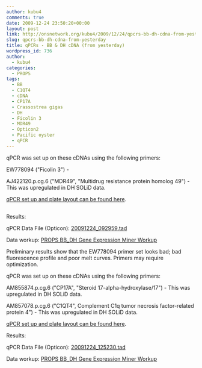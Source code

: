 ```yaml
---
author: kubu4
comments: true
date: 2009-12-24 23:50:20+00:00
layout: post
link: http://onsnetwork.org/kubu4/2009/12/24/qpcrs-bb-dh-cdna-from-yesterday/
slug: qpcrs-bb-dh-cdna-from-yesterday
title: qPCRs - BB & DH cDNA (from yesterday)
wordpress_id: 736
author:
  - kubu4
categories:
  - PROPS
tags:
  - BB
  - C1QT4
  - cDNA
  - CP17A
  - Crassostrea gigas
  - DH
  - Ficolin 3
  - MDR49
  - Opticon2
  - Pacific oyster
  - qPCR
---
```


qPCR was set up on these cDNAs using the following primers:

EW778094 ("Ficolin 3") -

AJ422120.p.cg.6 ("MDR49", "Multidrug resistance protein homolog 49") - This was upregulated in DH SOLiD data.

[qPCR set up and plate layout can be found here](http://eagle.fish.washington.edu/Arabidopsis/Notebook%20Workup%20Files/20091224-02.jpg).



## 



Results:

qPCR Data File (Opticon): [20091224_092959.tad](http://eagle.fish.washington.edu/Arabidopsis/qPCR/Opticon/20091224_092959.tad)

Data workup: [PROPS BB_DH Gene Expression Miner Workup](https://docs.google.com/spreadsheet/ccc?key=0AmS_90rPaQMzdHNfWS1oUHUxNFNwci1zcmhhWjhzZnc&usp=sharing)

Preliminary results show that the EW778094 primer set looks bad; bad fluorescence profile and poor melt curves. Primers may require optimization.





qPCR was set up on these cDNAs using the following primers:

AM855874.p.cg.6 ("CP17A", "Steroid 17-alpha-hydroxylase/17") - This was upregulated in DH SOLiD data.

AM857078.p.cg.6 ("C1QT4", Complement C1q tumor necrosis factor-related protein 4") - This was upregulated in DH SOLiD data.

[qPCR set up and plate layout can be found here](http://eagle.fish.washington.edu/Arabidopsis/Notebook%20Workup%20Files/20091224-03.jpg).

Results:

qPCR Data File (Opticon): [20091224_125230.tad](http://eagle.fish.washington.edu/Arabidopsis/qPCR/Opticon/20091224_125230.tad)

Data workup: [PROPS BB_DH Gene Expression Miner Workup](https://docs.google.com/spreadsheet/ccc?key=0AmS_90rPaQMzdHNfWS1oUHUxNFNwci1zcmhhWjhzZnc&usp=sharing)


